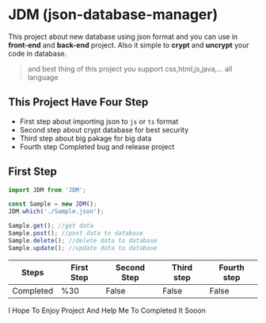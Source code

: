 # JDM (json-database-manager)
This project about new database using json format and you can use in **front-end** and **back-end** project.
Also it simple to **crypt** and **uncrypt** your code in database.
>and best thing of this project you support css,html,js,java,... all language

This Project Have Four Step
------------------------------
* First step about importing json to `js` or `ts` format
* Second step about crypt database for best security
* Third step about big pakage for big data
* Fourth step Completed bug and release project

First Step
----------------
```javascript
import JDM from 'JDM';

const Sample = new JDM();
JDM.which('./Sample.json');

Sample.get(); //get data
Sample.post(); //post data to database
Sample.delete(); //delete data to database
Sample.update(); //update data to database
```
Steps | First Step | Second Step | Third step | Fourth step
------| ---------- | ----------- | ---------- | -----------
Completed | %30 | False | False | False

I Hope To Enjoy Project And Help Me To Completed It Sooon
